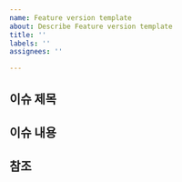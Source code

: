 ```yaml
---
name: Feature version template
about: Describe Feature version template
title: ''
labels: ''
assignees: ''

---
```


## 이슈 제목

## 이슈 내용

## 참조
